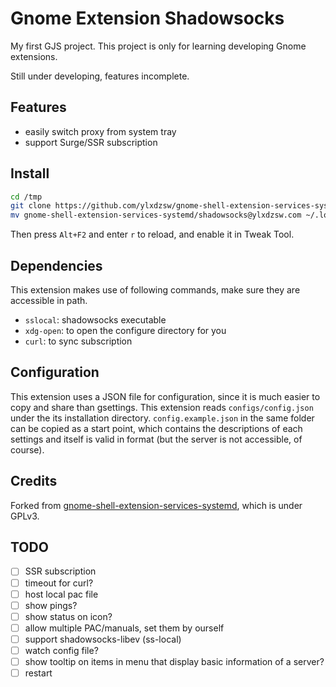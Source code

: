 Gnome Extension Shadowsocks
===========================

My first GJS project. This project is only for learning developing Gnome extensions.

Still under developing, features incomplete.

## Features

- easily switch proxy from system tray
- support Surge/SSR subscription

## Install

```sh
cd /tmp
git clone https://github.com/ylxdzsw/gnome-shell-extension-services-systemd 
mv gnome-shell-extension-services-systemd/shadowsocks@ylxdzsw.com ~/.local/share/gnome-shell/extensions
```

Then press `Alt+F2` and enter `r` to reload, and enable it in Tweak Tool.

## Dependencies

This extension makes use of following commands, make sure they are accessible in path.

- `sslocal`: shadowsocks executable
- `xdg-open`: to open the configure directory for you
- `curl`: to sync subscription

## Configuration

This extension uses a JSON file for configuration, since it is much easier to copy and share than gsettings. This
extension reads `configs/config.json` under the its installation directory. `config.example.json` in the same folder can
be copied as a start point, which contains the descriptions of each settings and itself is valid in format (but the
server is not accessible, of course).

## Credits

Forked from [gnome-shell-extension-services-systemd](https://github.com/petres/gnome-shell-extension-services-systemd),
which is under GPLv3.

## TODO

- [ ] SSR subscription
- [ ] timeout for curl?
- [ ] host local pac file
- [ ] show pings?
- [ ] show status on icon?
- [ ] allow multiple PAC/manuals, set them by ourself
- [ ] support shadowsocks-libev (ss-local)
- [ ] watch config file?
- [ ] show tooltip on items in menu that display basic information of a server?
- [ ] restart
